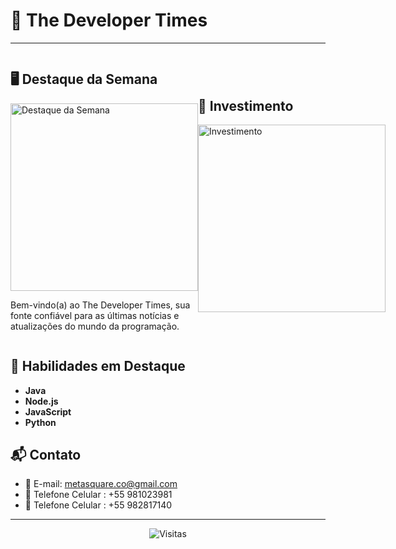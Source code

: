 <!-- Título -->
# 📰 **The Developer Times**

---

<div style="display: flex; align-items: center;">
  <!-- Destaque da Semana -->
  <div style="flex: 1;">
    <h2>🖥️ Destaque da Semana</h2>
    <img src="https://media.giphy.com/media/ZVik7pBtu9dNS/giphy.gif" alt="Destaque da Semana" width="300px">
    <p>Bem-vindo(a) ao The Developer Times, sua fonte confiável para as últimas notícias e atualizações do mundo da programação.</p>
  </div>
  <!-- GIF de Investimento -->
  <div style="flex: 1;">
    <h2>💼 Investimento</h2>
    <img src="https://media.giphy.com/media/3ornk57KwDXf81rjWM/giphy.gif" alt="Investimento" width="300px">
  </div>
</div>

## 🚀 Habilidades em Destaque

- **Java**
- **Node.js**
- **JavaScript**
- **Python**

## 📬 Contato

- 📧 E-mail: [metasquare.co@gmail.com](mailto:seuemail@example.com)
- 📱 Telefone Celular : +55 981023981
- 📱 Telefone Celular : +55 982817140

---

<p align="center">
  <img src="https://visitor-badge.laobi.icu/badge?page_id=suagithubpagina.suarepositorio" alt="Visitas" />
</p>
